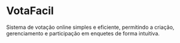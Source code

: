 # VotaFacil
Sistema de votação online simples e eficiente, permitindo a criação, gerenciamento e participação em enquetes de forma intuitiva.
